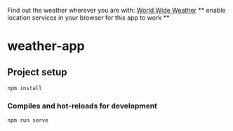 Find out the weather wherever you are with: <a href="https://world-wide-weather-cjs.herokuapp.com/">World Wide Weather</a> 
** enable location services in your browser for this app to work **

# weather-app

## Project setup
```
npm install
```

### Compiles and hot-reloads for development
```
npm run serve
```
